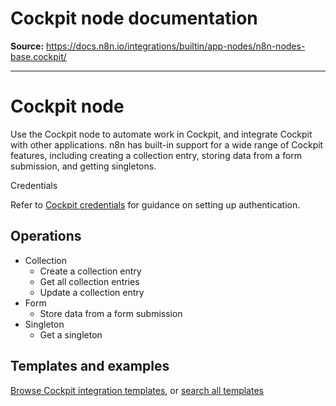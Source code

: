 # Cockpit node documentation

**Source:** https://docs.n8n.io/integrations/builtin/app-nodes/n8n-nodes-base.cockpit/

---

# Cockpit node

Use the Cockpit node to automate work in Cockpit, and integrate Cockpit with other applications. n8n has built-in support for a wide range of Cockpit features, including creating a collection entry, storing data from a form submission, and getting singletons.

Credentials

Refer to [Cockpit credentials](../../credentials/cockpit/) for guidance on setting up authentication.

## Operations

- Collection
  - Create a collection entry
  - Get all collection entries
  - Update a collection entry
- Form
  - Store data from a form submission
- Singleton
  - Get a singleton

## Templates and examples

[Browse Cockpit integration templates](https://n8n.io/integrations/cockpit/), or [search all templates](https://n8n.io/workflows/)
